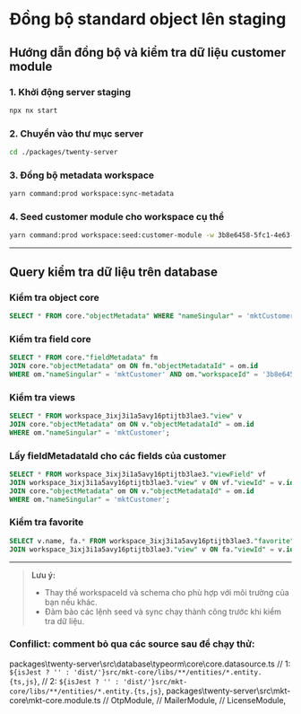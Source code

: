 # Đồng bộ standard object lên staging

## Hướng dẫn đồng bộ và kiểm tra dữ liệu customer module

### 1. Khởi động server staging
```sh
npx nx start
```

### 2. Chuyển vào thư mục server
```sh
cd ./packages/twenty-server
```

### 3. Đồng bộ metadata workspace
```sh
yarn command:prod workspace:sync-metadata
```

### 4. Seed customer module cho workspace cụ thể
```sh
yarn command:prod workspace:seed:customer-module -w 3b8e6458-5fc1-4e63-8563-008ccddaa6db
```

---

## Query kiểm tra dữ liệu trên database

### Kiểm tra object core
```sql
SELECT * FROM core."objectMetadata" WHERE "nameSingular" = 'mktCustomer';
```

### Kiểm tra field core
```sql
SELECT * FROM core."fieldMetadata" fm 
JOIN core."objectMetadata" om ON fm."objectMetadataId" = om.id 
WHERE om."nameSingular" = 'mktCustomer' AND om."workspaceId" = '3b8e6458-5fc1-4e63-8563-008ccddaa6db';
```

### Kiểm tra views
```sql
SELECT * FROM workspace_3ixj3i1a5avy16ptijtb3lae3."view" v
JOIN core."objectMetadata" om ON v."objectMetadataId" = om.id
WHERE om."nameSingular" = 'mktCustomer';
```

### Lấy fieldMetadataId cho các fields của customer
```sql
SELECT * FROM workspace_3ixj3i1a5avy16ptijtb3lae3."viewField" vf
JOIN workspace_3ixj3i1a5avy16ptijtb3lae3."view" v ON vf."viewId" = v.id
JOIN core."objectMetadata" om ON v."objectMetadataId" = om.id
WHERE om."nameSingular" = 'mktCustomer';
```

### Kiểm tra favorite
```sql
SELECT v.name, fa.* FROM workspace_3ixj3i1a5avy16ptijtb3lae3."favorite" fa
JOIN workspace_3ixj3i1a5avy16ptijtb3lae3."view" v ON fa."viewId" = v.id
```

---

> **Lưu ý:**
> - Thay thế workspaceId và schema cho phù hợp với môi trường của bạn nếu khác.
> - Đảm bảo các lệnh seed và sync chạy thành công trước khi kiểm tra dữ liệu.

### Confilict: comment bỏ qua các source sau để chạy thử: 
packages\twenty-server\src\database\typeorm\core\core.datasource.ts
// 1:  `${isJest ? '' : 'dist/'}src/mkt-core/libs/**/entities/*.entity.{ts,js}`,
// 2:  `${isJest ? '' : 'dist/'}src/mkt-core/libs/**/entities/*.entity.{ts,js}`,
packages\twenty-server\src\mkt-core\mkt-core.module.ts
// OtpModule,
// MailerModule,
// LicenseModule,